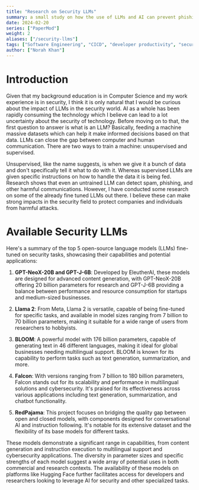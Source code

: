 ```yaml
---
title: "Research on Security LLMs"
summary: a small study on how the use of LLMs and AI can prevent phishing and other fradulent activities. 
date: 2024-02-20
series: ["PaperMod"]
weight: 2
aliases: ["/security-llms"]
tags: ["Software Engineering", "CICD", "developer productivity", "security", "AI"]
author: ["Norah Khan"]
---
```


# Introduction

Given that my background education is in Computer Science and my work experience is in security, I think it is only natural that I would be curious about the impact of LLMs in the security world. AI as a whole has been rapidly consuming the technology which I believe can lead to a lot uncertainty about the security of technology. Before moving on to that, the first question to answer is what is an LLM? Basically, feeding a machine massive datasets which can help it make informed decisions based on that data. LLMs can close the gap between computer and human communication. There are two ways to train a machine: unsupervised and supervised. 

Unsupervised, like the name suggests, is when we give it a bunch of data and don't specifically tell it what to do with it. Whereas supervised LLMs are given specific instructions on how to handle the data it is being fed. Research shows that even an untrained LLM can detect spam, phishing, and other harmful communications. However, I have conducted some research on some of the already fine tuned LLMs out there. I believe these can make strong impacts in the security field to protect companies and individuals from harmful attacks.

# Available Security LLMs

Here's a summary of the top 5 open-source language models (LLMs) fine-tuned on security tasks, showcasing their capabilities and potential applications:  

1. **GPT-NeoX-20B and GPT-J-6B**: Developed by EleutherAI, these models are designed for advanced content generation, with GPT-NeoX-20B offering 20 billion parameters for research and GPT-J-6B providing a balance between performance and resource consumption for startups and medium-sized businesses.

2. **Llama 2**: From Meta, Llama 2 is versatile, capable of being fine-tuned for specific tasks, and available in model sizes ranging from 7 billion to 70 billion parameters, making it suitable for a wide range of users from researchers to hobbyists.

3. **BLOOM**: A powerful model with 176 billion parameters, capable of generating text in 46 different languages, making it ideal for global businesses needing multilingual support. BLOOM is known for its capability to perform tasks such as text generation, summarization, and more.  

4. **Falcon**: With versions ranging from 7 billion to 180 billion parameters, Falcon stands out for its scalability and performance in multilingual solutions and cybersecurity. It's praised for its effectiveness across various applications including text generation, summarization, and chatbot functionality.  

5. **RedPajama**: This project focuses on bridging the quality gap between open and closed models, with components designed for conversational AI and instruction following. It's notable for its extensive dataset and the flexibility of its base models for different tasks.  

These models demonstrate a significant range in capabilities, from content generation and instruction execution to multilingual support and cybersecurity applications. The diversity in parameter sizes and specific strengths of each model suggest a wide array of potential uses in both commercial and research contexts. The availability of these models on platforms like Hugging Face further facilitates access for developers and researchers looking to leverage AI for security and other specialized tasks.
